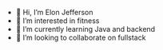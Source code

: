 - 👋 Hi, I’m Elon Jefferson
- 👀 I’m interested in fitness
- 🌱 I’m currently learning Java and backend
- 💞️ I’m looking to collaborate on fullstack

<!---
Edje-C/Edje-C is a ✨ special ✨ repository because its `README.md` (this file) appears on your GitHub profile.
You can click the Preview link to take a look at your changes.
--->

